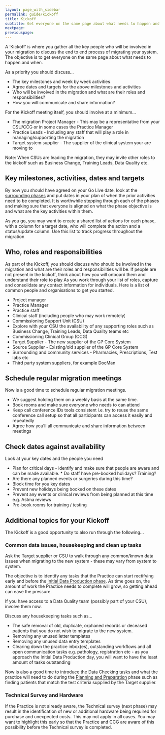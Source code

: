 ```yaml
---
layout: page_with_sidebar
permalink: guide/kickoff
title: Kickoff
subtitle: Get everyone on the same page about what needs to happen and when
nextpage:
previouspage:
---
```


A ‘Kickoff’ is where you gather all the key people who will be involved in your migration to discuss the end to end process of migrating your system. The objective is to get everyone on the same page about what needs to happen and when.

As a priority you should discuss...

* The key milestones and week by week activities
* Agree dates and targets for the above milestones and activities
* Who will be involved in the migration and what are their roles and responsibilities?
* How you will communicate and share information?

For the Kickoff meeting itself, you should involve at a minimum...

* The migration Project Manager - This may be a representative from your CSU/CCG or in some cases the Practice Manager
* Practice Leads - Including any staff that will play a role in managing/supporting the migration
* Target system supplier - The supplier of the clinical system your are moving to

Note: When CSUs are leading the migration, they may invite other roles to the kickoff such as Business Change, Training Leads, Data Quality etc.

## Key milestones, activities, dates and targets
By now you should have agreed on your Go Live date, look at the [surrounding phases](/prm-practice-migration/guide) and put dates in your plan of when the prior activities need to be completed. It is worthwhile stepping through each of the phases and making sure that everyone is aligned on what the phase objective is and what are the key activities within them.

As you go, you may want to create a shared list of actions for each phase, with a column for a target date,  who will complete the action and a status/update column. Use this list to track progress throughout the migration.



## Who, roles and responsibilities

As part of the Kickoff, you should discuss who should be involved in the migration and what are their roles and responsibilities will be. If people are not present in the kickoff, think about how you will onboard them and understand their role to play As you work through your list of roles, capture and consolidate any contact information for individuals. Here is a list of common people and organisations to get you started.

* Project manager
* Practice Manager
* Practice staff
* Clinical staff (including people who may work remotely)
* Commissioning Support Unit (CSU)
* Explore with your CSU the availability of any supporting roles such as Business Change, Training Leads, Data Quality teams etc
* Commissioning Clinical Group (CCG)
* Target Supplier - The new supplier of the GP Core System
* Source Supplier - Existing/old supplier of the GP Core System
* Surrounding and community services - Pharmacies, Prescriptions, Test labs etc 
* Third party system suppliers, for example DocMan



## Schedule regular migration meetings

Now is a good time to schedule regular migration meetings.

* We suggest holding them on a weekly basis at the same time.
* Book rooms and make sure everyone who needs to can attend
* Keep call conference IDs tools consistent i.e. try to reuse the same conference call setup so that all participants can access it easily and repeatedly
* Agree how you’ll all communicate and share information between meetings



## Check dates against availability

Look at your key dates and the people you need

* Plan for critical days - identify and make sure that people are aware and can be made available. * Do staff have pre-booked holidays? Training?
* Are there any planned events or surgeries during this time?
* Block time for you key dates
* Prevent new holidays being booked on these dates
* Prevent any events or clinical reviews from being planned at this time e.g. Astma reviews
* Pre-book rooms for training / testing



## Additional topics for your Kickoff

The Kickoff is a good opportunity to also run through the following...


### Common data issues, housekeeping and clean up tasks

Ask the Target supplier or CSU to walk through any common/known data issues when migrating to the new system - these may vary from system to system. 

The objective is to identify any tasks that the Practice can start rectifying early and before the [Initial Data Production phase](initial-data-production). As time goes on, the amount of work the Practice needs to complete will grow, so getting ahead can ease the pressure.

If you have access to a Data Quality team (possibly part of your CSU), involve them now.

Discuss any housekeeping tasks such as…

* The safe removal of old, duplicate, orphaned records or deceased patients that you do not wish to migrate to the new system.
* Removing any unused letter templates
* Removing  any unused data entry templates
* Clearing down the practice inbox(es), outstanding workflows and all open communication tasks e.g. pathology, registration etc - as you approach the Initial Data Production day, you will want to have the least amount of tasks outstanding 

Now is also a good time to introduce the Data Checking tasks and what the practice will need to do during the [Planning and Preparation](early-prep-and-planning) phase such as finding patients that match the test criteria supplied by the Target supplier.


### Technical Survey and Hardware
If the Practice is not already aware, the Technical survey (next phase) may result in the identification of new or additional hardware being required for purchase and unexpected costs. This may not apply in all cases. You may want to highlight this early so that the Practice and CCG are aware of this possibility before the Technical survey is completed.
